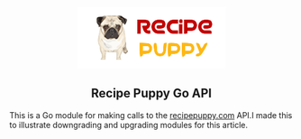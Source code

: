 <p align="center">
    <img width="263" height="108" src="recipepuppy.png" alt="centered image" />
</p>

<h2 align="center">Recipe Puppy Go API</h2>

This is a Go module for making calls to the [recipepuppy.com](http://www.recipepuppy.com/about/api/) API.I made this to illustrate downgrading and upgrading modules for this article. 

